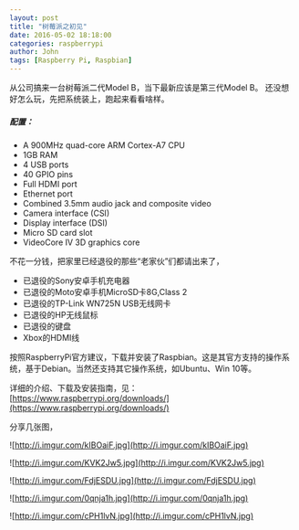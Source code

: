 ```yaml
---
layout: post
title: "树莓派之初见"
date: 2016-05-02 18:18:00
categories: raspberrypi
author: John
tags: [Raspberry Pi, Raspbian]
---
```


从公司搞来一台树莓派二代Model B，当下最新应该是第三代Model B。
还没想好怎么玩，先把系统装上，跑起来看看啥样。

<!-- more -->

##### 配置：

* A 900MHz quad-core ARM Cortex-A7 CPU
* 1GB RAM
* 4 USB ports
* 40 GPIO pins
* Full HDMI port
* Ethernet port
* Combined 3.5mm audio jack and composite video
* Camera interface (CSI)
* Display interface (DSI)
* Micro SD card slot
* VideoCore IV 3D graphics core

不花一分钱，把家里已经退役的那些“老家伙”们都请出来了，

* 已退役的Sony安卓手机充电器
* 已退役的Moto安卓手机MicroSD卡8G,Class 2
* 已退役的TP-Link WN725N USB无线网卡
* 已退役的HP无线鼠标
* 已退役的键盘
* Xbox的HDMI线

按照RaspberryPi官方建议，下载并安装了Raspbian。这是其官方支持的操作系统，基于Debian。当然还支持其它操作系统，如Ubuntu、Win 10等。

详细的介绍、下载及安装指南，见：
[https://www.raspberrypi.org/downloads/](https://www.raspberrypi.org/downloads/)

分享几张图，

![http://i.imgur.com/kIBOaiF.jpg](http://i.imgur.com/kIBOaiF.jpg)

![http://i.imgur.com/KVK2Jw5.jpg](http://i.imgur.com/KVK2Jw5.jpg)

![http://i.imgur.com/FdjESDU.jpg](http://i.imgur.com/FdjESDU.jpg)

![http://i.imgur.com/0qnja1h.jpg](http://i.imgur.com/0qnja1h.jpg)

![http://i.imgur.com/cPH1lvN.jpg](http://i.imgur.com/cPH1lvN.jpg)
